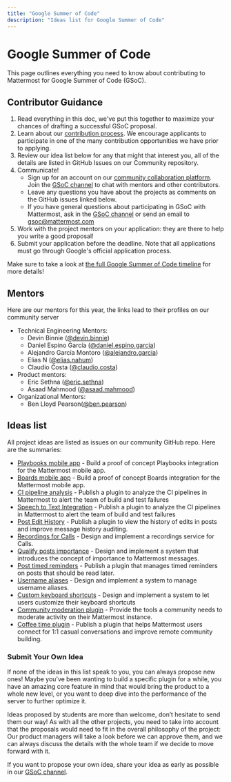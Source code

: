 ```yaml
---
title: "Google Summer of Code"
description: "Ideas list for Google Summer of Code"
---
```


# Google Summer of Code
This page outlines everything you need to know about contributing to Mattermost for Google Summer of Code (GSoC).

## Contributor Guidance
1. Read everything in this doc, we've put this together to maximize your chances of drafting a successful GSoC proposal.
1. Learn about our [contribution process](https://developers.mattermost.com/contribute/getting-started/). We encourage applicants to participate in one of the many contribution opportunities we have prior to applying.
1. Review our idea list below for any that might that interest you, all of the details are listed in GitHub Issues on our Community repository.
1. Communicate! 
   * Sign up for an account on our [community collaboration platform](https://community.mattermost.com). Join the [GSoC channel](https://community.mattermost.com/core/channels/google-summer-of-code) to chat with mentors and other contributors.
   * Leave any questions you have about the projects as comments on the GitHub issues linked below.
   * If you have general questions about participating in GSoC with Mattermost, ask in the [GSoC channel](https://community.mattermost.com/core/channels/google-summer-of-code) or send an email to gsoc@mattermost.com
1. Work with the project mentors on your application: they are there to help you write a good proposal!
1. Submit your application before the deadline. Note that all applications must go through Google's official application process.

Make sure to take a look at [the full Google Summer of Code timeline](https://summerofcode.withgoogle.com/how-it-works/#timeline) for more details!

## Mentors
Here are our mentors for this year, the links lead to their profiles on our community server

-   Technical Engineering Mentors:
    -   Devin Binnie ([@devin.binnie](https://community.mattermost.com/core/messages/@devin.binnie))
    -   Daniel Espino García ([@daniel.espino.garcia](https://community.mattermost.com/core/messages/@daniel.espino.garcia))
    -   Alejandro García Montoro ([@alejandro.garcia](https://community.mattermost.com/core/messages/@alejandro.garcia))
    -   Elias N ([@elias.nahum](https://community.mattermost.com/core/messages/@elias.nahum))
    -    Claudio Costa ([@claudio.costa](https://community.mattermost.com/core/messages/@claudio.costa))
-   Product mentors:
    -   Eric Sethna ([@eric.sethna](https://community.mattermost.com/core/messages/@eric.sethna))
    -   Asaad Mahmood ([@asaad.mahmood](https://community.mattermost.com/core/messages/@asaad.mahmood))
-   Organizational Mentors:
    -   Ben Lloyd Pearson([@ben.pearson](https://community.mattermost.com/core/messages/@ben.pearson))

## Ideas list

All project ideas are listed as issues on our community GitHub repo. Here are the summaries:
* [Playbooks mobile app](https://github.com/mattermost/community/issues/171) - Build a proof of concept Playbooks integration for the Mattermost mobile app.
* [Boards mobile app](https://github.com/mattermost/community/issues/170) - Build a proof of concept Boards integration for the Mattermost mobile app.
* [CI pipeline analysis](https://github.com/mattermost/community/issues/169) - Publish a plugin to analyze the CI pipelines in Mattermost to alert the team of build and test failures
* [Speech to Text Integration](https://github.com/mattermost/community/issues/168) - Publish a plugin to analyze the CI pipelines in Mattermost to alert the team of build and test failures
* [Post Edit History](https://github.com/mattermost/community/issues/167) - Publish a plugin to view the history of edits in posts and improve message history auditing.
* [Recordings for Calls](https://github.com/mattermost/community/issues/166) - Design and implement a recordings service for Calls.
* [Qualify posts importance](https://github.com/mattermost/community/issues/165) - Design and implement a system that introduces the concept of importance to Mattermost messages.
* [Post timed reminders](https://github.com/mattermost/community/issues/164) - Publish a plugin that manages timed reminders on posts that should be read later.
* [Username aliases](https://github.com/mattermost/community/issues/163) - Design and implement a system to manage username aliases.
* [Custom keyboard shortcuts](https://github.com/mattermost/community/issues/162) - Design and implement a system to let users customize their keyboard shortcuts
* [Community moderation plugin](https://github.com/mattermost/community/issues/160) - Provide the tools a community needs to moderate activity on their Mattermost instance.
* [Coffee time plugin](https://github.com/mattermost/community/issues/161) - Publish a plugin that helps Mattermost users connect for 1:1 casual conversations and improve remote community building.


### Submit Your Own Idea
If none of the ideas in this list speak to you, you can always propose new ones! Maybe you’ve been wanting to build a specific plugin for a while, you have an amazing core feature in mind that would bring the product to a whole new level, or you want to deep dive into the performance of the server to further optimize it. 

Ideas proposed by students are more than welcome, don’t hesitate to send them our way! As with all the other projects, you need to take into account that the proposals would need to fit in the overall philosophy of the project: Our product managers will take a look before we can approve them, and we can always discuss the details with the whole team if we decide to move forward with it.

If you want to propose your own idea, share your idea as early as possible in our [GSoC channel](https://community.mattermost.com/core/channels/google-summer-of-code
).